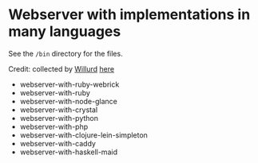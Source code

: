 # Webserver with implementations in many languages

See the `/bin` directory for the files.

Credit: collected by [Willurd](https://gist.github.com/willurd) [here](https://gist.github.com/willurd/5720255)
* webserver-with-ruby-webrick
* webserver-with-ruby
* webserver-with-node-glance
* webserver-with-crystal
* webserver-with-python
* webserver-with-php
* webserver-with-clojure-lein-simpleton
* webserver-with-caddy
* webserver-with-haskell-maid
